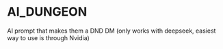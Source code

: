 # AI_DUNGEON
AI prompt that makes them a DND DM (only works with deepseek, easiest way to use is through Nvidia)
